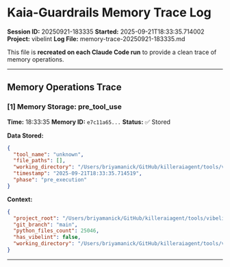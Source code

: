 # Kaia-Guardrails Memory Trace Log

**Session ID:** 20250921-183335
**Started:** 2025-09-21T18:33:35.714002
**Project:** vibelint
**Log File:** memory-trace-20250921-183335.md

This file is **recreated on each Claude Code run** to provide a clean trace of memory operations.

---

## Memory Operations Trace


### [1] Memory Storage: pre_tool_use

**Time:** 18:33:35
**Memory ID:** `e7c11a65...`
**Status:** ✅ Stored

**Data Stored:**
```json
{
  "tool_name": "unknown",
  "file_paths": [],
  "working_directory": "/Users/briyamanick/GitHub/killeraiagent/tools/vibelint",
  "timestamp": "2025-09-21T18:33:35.714519",
  "phase": "pre_execution"
}
```

**Context:**
```json
{
  "project_root": "/Users/briyamanick/GitHub/killeraiagent/tools/vibelint",
  "git_branch": "main",
  "python_files_count": 25046,
  "has_vibelint": false,
  "working_directory": "/Users/briyamanick/GitHub/killeraiagent/tools/vibelint"
}
```

---
